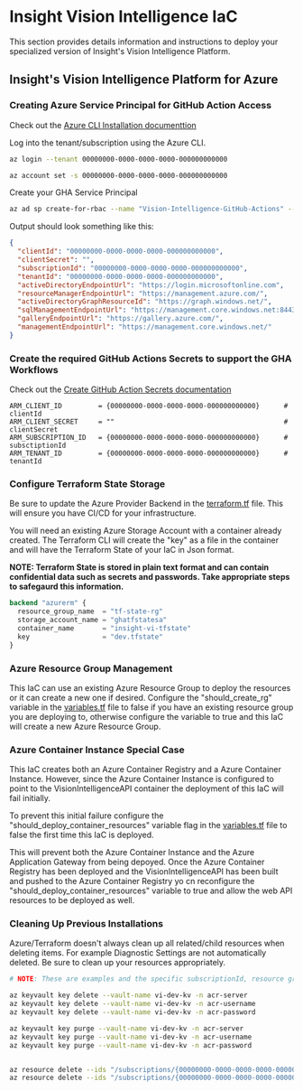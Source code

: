 # Insight Vision Intelligence IaC

This section provides details information and instructions to deploy your specialized version of Insight's Vision Intelligence Platform.

## Insight's Vision Intelligence Platform for Azure

### Creating Azure Service Principal for GitHub Action Access

Check out the [Azure CLI Installation documenttion](https://learn.microsoft.com/en-us/cli/azure/install-azure-cli)

Log into the tenant/subscription using the Azure CLI.

```bash
az login --tenant 00000000-0000-0000-0000-000000000000

az account set -s 00000000-0000-0000-0000-000000000000
```

Create your GHA Service Principal

```bash
az ad sp create-for-rbac --name "Vision-Intelligence-GitHub-Actions" --role Owner --scopes /subscriptions/{00000000-0000-0000-0000-000000000000}/resourceGroups/gdr_vision_intelligence --sdk-auth
```

Output should look something like this:

```json
{
  "clientId": "00000000-0000-0000-0000-000000000000",
  "clientSecret": "",
  "subscriptionId": "00000000-0000-0000-0000-000000000000",
  "tenantId": "00000000-0000-0000-0000-000000000000",
  "activeDirectoryEndpointUrl": "https://login.microsoftonline.com",
  "resourceManagerEndpointUrl": "https://management.azure.com/",
  "activeDirectoryGraphResourceId": "https://graph.windows.net/",
  "sqlManagementEndpointUrl": "https://management.core.windows.net:8443/",
  "galleryEndpointUrl": "https://gallery.azure.com/",
  "managementEndpointUrl": "https://management.core.windows.net/"
}
```

### Create the required GitHub Actions Secrets to support the GHA Workflows

Check out the [Create GitHub Action Secrets documentation](https://docs.github.com/en/actions/security-for-github-actions/security-guides/using-secrets-in-github-actions)

```text
ARM_CLIENT_ID         = {00000000-0000-0000-0000-000000000000}      # clientId
ARM_CLIENT_SECRET     = ""                                          # clientSecret
ARM_SUBSCRIPTION_ID   = {00000000-0000-0000-0000-000000000000}      # subsctiptionId
ARM_TENANT_ID         = {00000000-0000-0000-0000-000000000000}      # tenantId
```

### Configure Terraform State Storage

Be sure to update the Azure Provider Backend in the [terraform.tf](./terraform.tf) file. This will ensure you have CI/CD for your infrastructure.

You will need an existing Azure Storage Account with a container already created. The Terraform CLI will create the "key" as a file in the container and will have the Terraform State of your IaC in Json format.

**NOTE: Terraform State is stored in plain text format and can contain confidential data such as secrets and passwords. Take appropriate steps to safegaurd this information.**

```terraform
backend "azurerm" {
  resource_group_name  = "tf-state-rg"
  storage_account_name = "ghatfstatesa"
  container_name       = "insight-vi-tfstate"
  key                  = "dev.tfstate"
}
```

### Azure Resource Group Management

This IaC can use an existing Azure Resource Group to deploy the resources or it can create a new one if desired. Configure the "should_create_rg" variable in the [variables.tf](./variables.tf) file to false if you have an existing resource group you are deploying to, otherwise configure the variable to true and this IaC will create a new Azure Resource Group.

### Azure Container Instance Special Case

This IaC creates both an Azure Container Registry and a Azure Container Instance. However, since the Azure Container Instance is configured to point to the VisionIntelligenceAPI container the deployment of this IaC will fail initially.

To prevent this initial failure configure the "should_deploy_container_resources" variable flag in the [variables.tf](./variables.tf) file to false the first time this IaC is deployed.

This will prevent both the Azure Container Instance and the Azure Application Gateway from being depoyed. Once the Azure Container Registry has been deployed and the VisionIntelligenceAPI has been built and pushed to the Azure Container Registry yo cn reconfigure the "should_deploy_container_resources" variable to true and allow the web API resources to be deployed as well.

### Cleaning Up Previous Installations

Azure/Terraform doesn't always clean up all related/child resources when deleting items. For example Diagnostic Settings are not automatically deleted. Be sure to clean up your resources appropriately.

```bash
# NOTE: These are examples and the specific subscriptionId, resource group name, and resource name need to be applied.

az keyvault key delete --vault-name vi-dev-kv -n acr-server
az keyvault key delete --vault-name vi-dev-kv -n acr-username
az keyvault key delete --vault-name vi-dev-kv -n acr-password

az keyvault key purge --vault-name vi-dev-kv -n acr-server
az keyvault key purge --vault-name vi-dev-kv -n acr-username
az keyvault key purge --vault-name vi-dev-kv -n acr-password


az resource delete --ids "/subscriptions/{00000000-0000-0000-0000-000000000000}/resourceGroups/ivi-dev1-rg/providers/Microsoft.KeyVault/vaults/vi-dev-kv|vi-dev-kv-ds"
az resource delete --ids "/subscriptions/{00000000-0000-0000-0000-000000000000}/resourceGroups/ivi-dev1-rg/providers/Microsoft.Network/virtualNetworks/ivi-dev1-vnet|ivi-dev1-vnet-ds"
```

